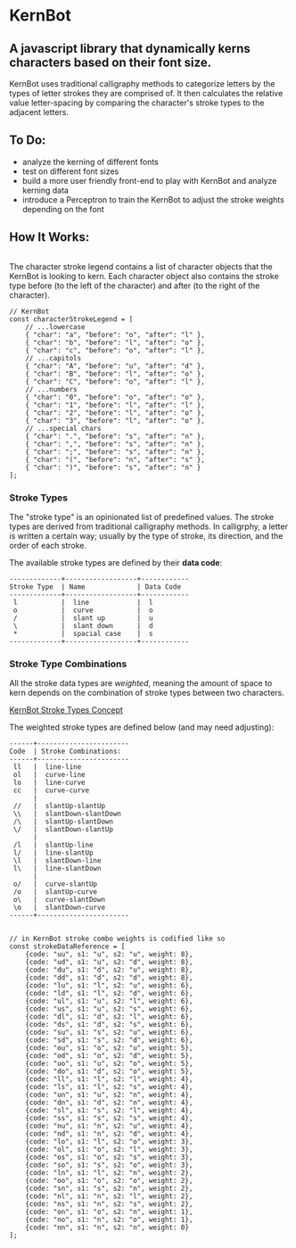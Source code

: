 # KernBot

## A javascript library that dynamically kerns characters based on their font size.

KernBot uses traditional calligraphy methods to categorize letters by the types of letter strokes they are comprised of. It then calculates the relative value letter-spacing by comparing the character's stroke types to the adjacent letters.

## To Do:
* analyze the kerning of different fonts
* test on different font sizes
* build a more user friendly front-end to play with KernBot and analyze kerning data
* introduce a Perceptron to train the KernBot to adjust the stroke weights depending on the font

## How It Works:



```
```

The character stroke legend contains a list of character objects that the KernBot is looking to kern. Each character object also contains the stroke type before (to the left of the character) and after (to the right of the character).

```
// KernBot
const characterStrokeLegend = [
	// ...lowercase
	{ "char": "a", "before": "o", "after": "l" },
	{ "char": "b", "before": "l", "after": "o" },
	{ "char": "c", "before": "o", "after": "l" },
	// ...capitols
	{ "char": "A", "before": "u", "after": "d" },
	{ "char": "B", "before": "l", "after": "o" },
	{ "char": "C", "before": "o", "after": "l" },
	// ...numbers
	{ "char": "0", "before": "o", "after": "o" },
	{ "char": "1", "before": "l", "after": "l" },
	{ "char": "2", "before": "l", "after": "o" },
	{ "char": "3", "before": "l", "after": "o" },
	// ...special chars
	{ "char": ".", "before": "s", "after": "n" },
	{ "char": ",", "before": "s", "after": "n" },
	{ "char": ";", "before": "s", "after": "n" },
	{ "char": "(", "before": "n", "after": "s" },
	{ "char": ")", "before": "s", "after": "n" }
];
```


### Stroke Types

The "stroke type" is an opinionated list of predefined values. The stroke types are derived from traditional calligraphy methods. In calligrphy, a letter is written a certain way; usually by the type of stroke, its direction, and the order of each stroke.

The available stroke types are defined by their **data code**:
```
-------------+------------------+------------
Stroke Type  | Name             | Data Code
-------------+------------------+------------
 l           |  line            |  l
 o           |  curve           |  o
 /           |  slant up        |  u
 \           |  slant down      |  d
 *           |  spacial case    |  s
-------------+------------------+------------
```


### Stroke Type Combinations

All the stroke data types are *weighted*, meaning the amount of space to kern depends on the combination of stroke types between two characters.

[KernBot Stroke Types Concept](./images/KernBot-concept.jpg)

The weighted stroke types are defined below (and may need adjusting):
```
------+-----------------------
Code  | Stroke Combinations:
------+-----------------------
 ll   |  line-line
 ol   |  curve-line
 lo   |  line-curve
 cc   |  curve-curve
      |
 //   |  slantUp-slantUp
 \\   |  slantDown-slantDown
 /\   |  slantUp-slantDown
 \/   |  slantDown-slantUp
      |
 /l   |  slantUp-line
 l/   |  line-slantUp
 \l   |  slantDown-line
 l\   |  line-slantDown
      |
 o/   |  curve-slantUp
 /o   |  slantUp-curve
 o\   |  curve-slantDown
 \o   |  slantDown-curve
------+-----------------------


// in KernBot stroke combo weights is codified like so
const strokeDataReference = [
	{code: "uu", s1: "u", s2: "u", weight: 8},
	{code: "ud", s1: "u", s2: "d", weight: 8},
	{code: "du", s1: "d", s2: "u", weight: 8},
	{code: "dd", s1: "d", s2: "d", weight: 8},
	{code: "lu", s1: "l", s2: "u", weight: 6},
	{code: "ld", s1: "l", s2: "d", weight: 6},
	{code: "ul", s1: "u", s2: "l", weight: 6},
	{code: "us", s1: "u", s2: "s", weight: 6},
	{code: "dl", s1: "d", s2: "l", weight: 6},
	{code: "ds", s1: "d", s2: "s", weight: 6},
	{code: "su", s1: "s", s2: "u", weight: 6},
	{code: "sd", s1: "s", s2: "d", weight: 6},
	{code: "ou", s1: "o", s2: "u", weight: 5},
	{code: "od", s1: "o", s2: "d", weight: 5},
	{code: "uo", s1: "u", s2: "o", weight: 5},
	{code: "do", s1: "d", s2: "o", weight: 5},
	{code: "ll", s1: "l", s2: "l", weight: 4},
	{code: "ls", s1: "l", s2: "s", weight: 4},
	{code: "un", s1: "u", s2: "n", weight: 4},
	{code: "dn", s1: "d", s2: "n", weight: 4},
	{code: "sl", s1: "s", s2: "l", weight: 4},
	{code: "ss", s1: "s", s2: "s", weight: 4},
	{code: "nu", s1: "n", s2: "u", weight: 4},
	{code: "nd", s1: "n", s2: "d", weight: 4},
	{code: "lo", s1: "l", s2: "o", weight: 3},
	{code: "ol", s1: "o", s2: "l", weight: 3},
	{code: "os", s1: "o", s2: "s", weight: 3},
	{code: "so", s1: "s", s2: "o", weight: 3},
	{code: "ln", s1: "l", s2: "n", weight: 2},
	{code: "oo", s1: "o", s2: "o", weight: 2},
	{code: "sn", s1: "s", s2: "n", weight: 2},
	{code: "nl", s1: "n", s2: "l", weight: 2},
	{code: "ns", s1: "n", s2: "s", weight: 2},
	{code: "on", s1: "o", s2: "n", weight: 1},
	{code: "no", s1: "n", s2: "o", weight: 1},
	{code: "nn", s1: "n", s2: "n", weight: 0}
];
```


